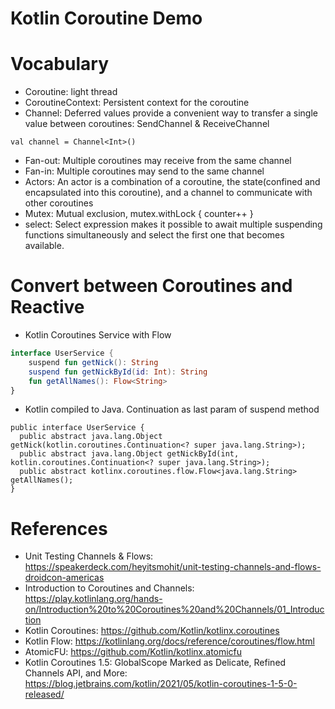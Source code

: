 Kotlin Coroutine Demo
=====================

# Vocabulary

* Coroutine: light thread
* CoroutineContext: Persistent context for the coroutine
* Channel: Deferred values provide a convenient way to transfer a single value between coroutines: SendChannel & ReceiveChannel
```
val channel = Channel<Int>()
```
* Fan-out: Multiple coroutines may receive from the same channel
* Fan-in: Multiple coroutines may send to the same channel
* Actors: An actor is a combination of a coroutine, the state(confined and encapsulated into this coroutine), and a channel to communicate with other coroutines
* Mutex: Mutual exclusion, mutex.withLock { counter++ }
* select: Select expression makes it possible to await multiple suspending functions simultaneously and select the first one that becomes available.

# Convert between Coroutines and Reactive

* Kotlin Coroutines Service with Flow

```kotlin
interface UserService {
    suspend fun getNick(): String
    suspend fun getNickById(id: Int): String
    fun getAllNames(): Flow<String>
}
```

* Kotlin compiled to Java. Continuation as last param of suspend method

```
public interface UserService {
  public abstract java.lang.Object getNick(kotlin.coroutines.Continuation<? super java.lang.String>);
  public abstract java.lang.Object getNickById(int, kotlin.coroutines.Continuation<? super java.lang.String>);
  public abstract kotlinx.coroutines.flow.Flow<java.lang.String> getAllNames();
}
```

# References

* Unit Testing Channels & Flows: https://speakerdeck.com/heyitsmohit/unit-testing-channels-and-flows-droidcon-americas
* Introduction to Coroutines and Channels: https://play.kotlinlang.org/hands-on/Introduction%20to%20Coroutines%20and%20Channels/01_Introduction
* Kotlin Coroutines: https://github.com/Kotlin/kotlinx.coroutines
* Kotlin Flow: https://kotlinlang.org/docs/reference/coroutines/flow.html
* AtomicFU: https://github.com/Kotlin/kotlinx.atomicfu
* Kotlin Coroutines 1.5: GlobalScope Marked as Delicate, Refined Channels API, and More: https://blog.jetbrains.com/kotlin/2021/05/kotlin-coroutines-1-5-0-released/
